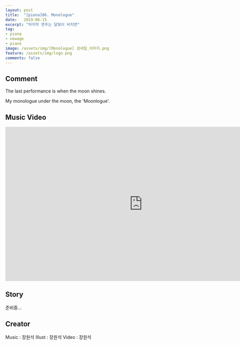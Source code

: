 ```yaml
---
layout: post
title:  "[piona]06. Monologue"
date:   2019-06-15
excerpt: "마지막 연주는 달빛이 비치면"
tag:
- piona
- newage
- piano
image: /assets/img/[Monologue] 섬네일_이미지.png
feature: /assets/img/logo.png
comments: false
---
```


## Comment

The last performance is when the moon shines.

My monologue under the moon, the 'Moonlogue'.

## Music Video

<iframe width="854" height="480" src="https://www.youtube.com/embed/DySxNxgaf6w?list=PL7FPWmo43CZEb7UYlwRSqFCWpddlQR2nt" frameborder="0" ></iframe>

## Story

준비중...

## Creator

Music     :  장원석
Illust    :  장원석
Video     :  장원석